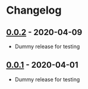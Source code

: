 # Changelog

## [0.0.2] - 2020-04-09

- Dummy release for testing

## [0.0.1] - 2020-04-01

- Dummy release for testing


[0.0.2]: https://github.com/smash64-dev/package-updater/releases/tag/v0.0.2
[0.0.1]: https://github.com/smash64-dev/package-updater/releases/tag/v0.0.1
